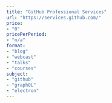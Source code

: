 ```yaml
---
title: "GitHub Professional Services"
url: "https://services.github.com/"
price: 
- "0"
pricePerPeriod: 
- "n/a"
format: 
- "blog"
- "webcast"
- "talks"
- "courses"
subject: 
- "github"
- "graphQL"
- "electron"
---
```

